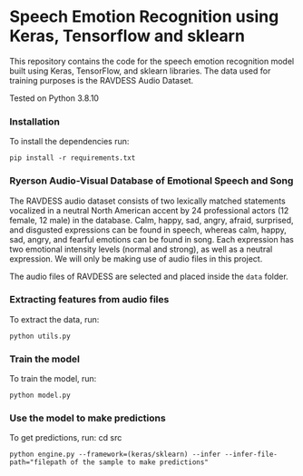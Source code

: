 # Speech Emotion Recognition using Keras, Tensorflow and sklearn

This repository contains the code for the speech emotion recognition model built using Keras, TensorFlow, and sklearn libraries. The data used for training purposes is the RAVDESS Audio Dataset.

Tested on Python 3.8.10

### Installation
To install the dependencies run:
```
pip install -r requirements.txt
```

### Ryerson Audio-Visual Database of Emotional Speech and Song 
The  RAVDESS audio dataset consists of two lexically matched statements vocalized in a neutral North American accent by 24 professional actors (12 female, 12 male) in the database. Calm, happy, sad, angry, afraid, surprised, and disgusted expressions can be found in speech, whereas calm, happy, sad, angry, and fearful emotions can be found in song. Each expression has two emotional intensity levels (normal and strong), as well as a neutral expression. We will only be making use of audio files in this project.

The audio files of RAVDESS are selected and placed inside the `data` folder. 


### Extracting features from audio files
To extract the data, run:
```
python utils.py
```

### Train the model
To train the model, run:
```
python model.py
```

### Use the model to make predictions
To get predictions, run:
cd src 
```
python engine.py --framework=(keras/sklearn) --infer --infer-file-path="filepath of the sample to make predictions"
```
